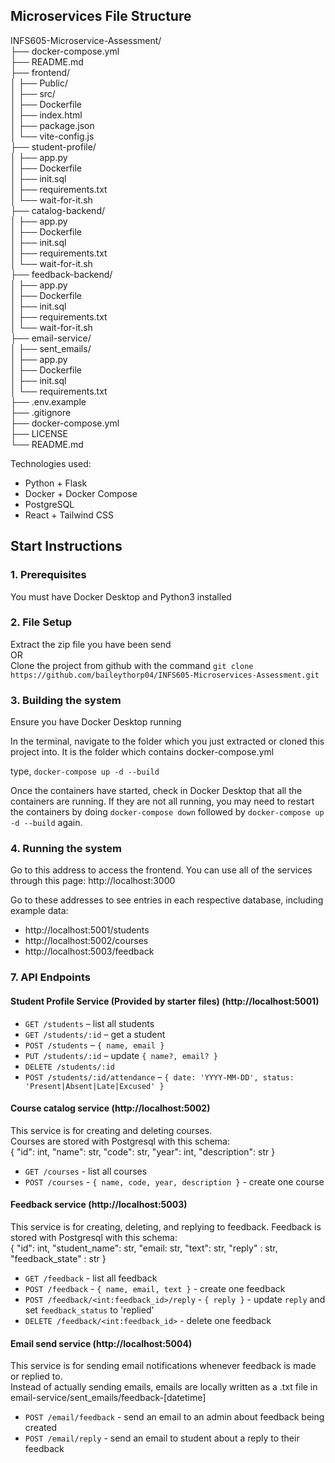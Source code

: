 ## Microservices File Structure

INFS605-Microservice-Assessment/  
├── docker-compose.yml  
├── README.md  
├── frontend/  
│   ├── Public/  
│   ├── src/  
│   ├── Dockerfile  
│   ├── index.html  
│   ├── package.json  
│   └── vite-config.js  
├── student-profile/  
│   ├── app.py  
│   ├── Dockerfile  
│   ├── init.sql  
│   ├── requirements.txt  
│   └── wait-for-it.sh  
├── catalog-backend/  
│   ├── app.py  
│   ├── Dockerfile  
│   ├── init.sql  
│   ├── requirements.txt  
│   └── wait-for-it.sh  
├── feedback-backend/  
│   ├── app.py  
│   ├── Dockerfile  
│   ├── init.sql  
│   ├── requirements.txt  
│   └── wait-for-it.sh  
├── email-service/  
│   ├── sent_emails/  
│   ├── app.py  
│   ├── Dockerfile  
│   ├── init.sql  
│   └── requirements.txt  
├── .env.example  
├── .gitignore  
├── docker-compose.yml  
├── LICENSE  
└── README.md  

Technologies used:
- Python + Flask
- Docker + Docker Compose
- PostgreSQL
- React + Tailwind CSS


## Start Instructions

### 1. Prerequisites
You must have Docker Desktop and Python3 installed

### 2. File Setup
Extract the zip file you have been send  
OR  
Clone the project from github with the command `git clone https://github.com/baileythorp04/INFS605-Microservices-Assessment.git`

### 3. Building the system

Ensure you have Docker Desktop running  

In the terminal, navigate to the folder which you just extracted or cloned this project into. It is the folder which contains docker-compose.yml

type, `docker-compose up -d --build`  

Once the containers have started, check in Docker Desktop that all the containers are running. If they are not all running, you may need to restart the containers by doing `docker-compose down` followed by `docker-compose up -d --build` again.

### 4. Running the system

Go to this address to access the frontend. You can use all of the services through this page: http://localhost:3000  

Go to these addresses to see entries in each respective database, including example data:
- http://localhost:5001/students
- http://localhost:5002/courses
- http://localhost:5003/feedback

### 7. API Endpoints

#### Student Profile Service (Provided by starter files) (http://localhost:5001)
- `GET /students` – list all students
- `GET /students/:id` – get a student
- `POST /students` – `{ name, email }`
- `PUT /students/:id` – update `{ name?, email? }`
- `DELETE /students/:id`
- `POST /students/:id/attendance` – `{ date: 'YYYY-MM-DD', status: 'Present|Absent|Late|Excused' }`

#### Course catalog service (http://localhost:5002)
This service is for creating and deleting courses.  
Courses are stored with Postgresql with this schema:  
{ "id": int, "name": str, "code": str, "year": int, "description": str }  

- `GET /courses` - list all courses
- `POST /courses` - `{ name, code, year, description }` - create one course

#### Feedback service (http://localhost:5003)
This service is for creating, deleting, and replying to feedback.
Feedback is stored with Postgresql with this schema:  
{ "id": int, "student_name": str, "email: str, "text": str, "reply" : str, "feedback_state" : str }

- `GET /feedback` - list all feedback
- `POST /feedback` - `{ name, email, text }` - create one feedback
- `POST /feedback/<int:feedback_id>/reply` - `{ reply }` - update `reply` and set `feedback_status` to 'replied'
- `DELETE /feedback/<int:feedback_id>` - delete one feedback

#### Email send service (http://localhost:5004)
This service is for sending email notifications whenever feedback is made or replied to.  
Instead of actually sending emails, emails are locally written as a .txt file in email-service/sent_emails/feedback-[datetime] 

- `POST /email/feedback` - send an email to an admin about feedback being created
- `POST /email/reply` - send an email to student about a reply to their feedback 
